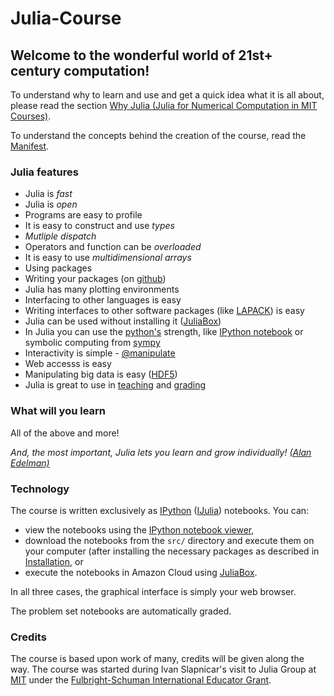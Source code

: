 Julia-Course
============

##  Welcome to the wonderful world of 21st+  century computation!

To understand why to learn and use and get a quick idea what it is all about, please read the section 
[Why Julia (Julia for Numerical Computation in MIT Courses)](https://github.com/stevengj/julia-mit/blob/master/README.md#why-julia).

To understand the concepts behind the creation of the course, read the [Manifest](Manifest.ipynb).

### Julia features

* Julia is _fast_
* Julia is _open_
* Programs are easy to profile
* It is easy to construct and use _types_
* _Mutliple dispatch_
* Operators and function can be _overloaded_
* It is easy to use _multidimensional arrays_
* Using packages
* Writing your packages (on [github](https://github.com))
* Julia has many plotting environments
* Interfacing to other languages is easy
* Writing interfaces to other software packages (like [LAPACK](http://www.netlib.org/lapack)) is easy
* Julia can be used without installing it ([JuliaBox](http://juliabox.org))
* In Julia you can use the [python's](https://www.python.org/) strength, like [IPython notebook](http://ipython.org/) or symbolic computing from [sympy](http://sympy.org/en/index.html)
* Interactivity is simple - [@manipulate](https://github.com/JuliaLang/Interact.jl)
* Web accesss is easy
* Manipulating big data is easy ([HDF5](http://www.hdfgroup.org/HDF5/))
* Julia is great to use in [teaching](http://julialang.org/teaching/) and [grading](https://github.com/jupyter/nbgrader)

### What will you learn
All of the above and more!

_And, the most important, Julia lets you learn and grow individually!_ [_(Alan Edelman)_](http://www-math.mit.edu/~edelman/index.php)

### Technology

The course is written exclusively as [IPython](http://ipython.org/) ([IJulia](https://github.com/JuliaLang/IJulia.jl)) notebooks.
You can:
* view the notebooks using the [IPython notebook viewer](http://nbviewer.ipython.org/),
* download the notebooks from the `src/` directory and execute them on your computer (after installing the necessary packages as described in [Installation](Installation.ipynb), or
* execute the notebooks in Amazon Cloud using [JuliaBox](https://juliabox.org/).


In all three cases, the graphical interface is simply your web browser.

The problem set notebooks are automatically graded.

### Credits

The course is based upon work of many, credits will be given along the way. The course was started during Ivan Slapnicar's visit to Julia Group at [MIT](http://www.mit./edu) under the [Fulbright-Schuman International Educator Grant](http://www.fulbrightschuman.eu/).

